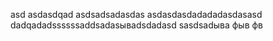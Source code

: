 asd
asdasdqad
asdsadsadasdas
asdasdasdadadadasdasasd
dadqadadssssssaddsadasываdsdadasd
sasdsadыва
фыв
фв
